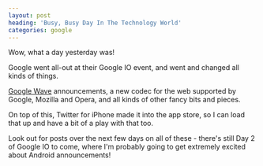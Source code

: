```yaml
---
layout: post
heading: 'Busy, Busy Day In The Technology World'
categories: google
---
```


Wow, what a day yesterday was!

Google went all-out at their Google IO event, and went and changed all kinds of things.

[Google Wave](http://wave.google.com) announcements, a new codec for the web supported by Google, Mozilla and Opera, and all kinds of other fancy bits and pieces.

On top of this, Twitter for iPhone made it into the app store, so I can load that up and have a bit of a play with that too.

Look out for posts over the next few days on all of these - there's still Day 2 of Google IO to come, where I'm probably going to get extremely excited about Android announcements!